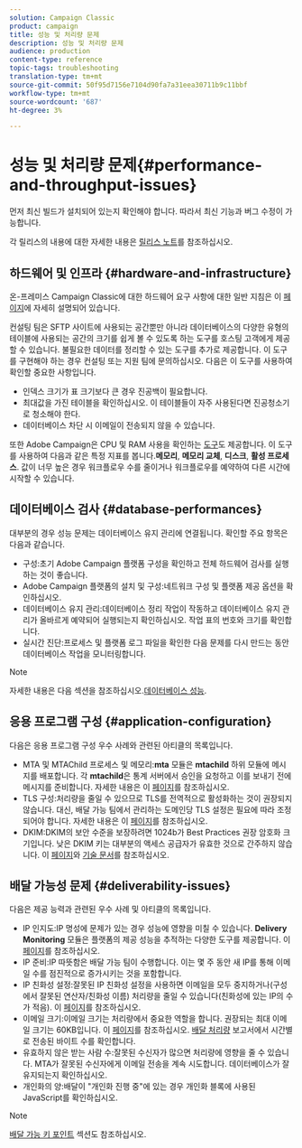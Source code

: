 ```yaml
---
solution: Campaign Classic
product: campaign
title: 성능 및 처리량 문제
description: 성능 및 처리량 문제
audience: production
content-type: reference
topic-tags: troubleshooting
translation-type: tm+mt
source-git-commit: 50f95d7156e7104d90fa7a31eea30711b9c11bbf
workflow-type: tm+mt
source-wordcount: '687'
ht-degree: 3%

---
```



# 성능 및 처리량 문제{#performance-and-throughput-issues}

먼저 최신 빌드가 설치되어 있는지 확인해야 합니다. 따라서 최신 기능과 버그 수정이 가능합니다.

각 릴리스의 내용에 대한 자세한 내용은 [릴리스 노트](../../rn/using/latest-release.md)를 참조하십시오.

## 하드웨어 및 인프라 {#hardware-and-infrastructure}

온-프레미스 Campaign Classic에 대한 하드웨어 요구 사항에 대한 일반 지침은 이 [페이지](https://helpx.adobe.com/kr/campaign/kb/hardware-sizing-guide.html)에 자세히 설명되어 있습니다.

컨설팅 팀은 SFTP 사이트에 사용되는 공간뿐만 아니라 데이터베이스의 다양한 유형의 테이블에 사용되는 공간의 크기를 쉽게 볼 수 있도록 하는 도구를 호스팅 고객에게 제공할 수 있습니다. 불필요한 데이터를 정리할 수 있는 도구를 추가로 제공합니다. 이 도구를 구현해야 하는 경우 컨설팅 또는 지원 팀에 문의하십시오. 다음은 이 도구를 사용하여 확인할 중요한 사항입니다.

* 인덱스 크기가 표 크기보다 큰 경우 진공백이 필요합니다.
* 최대값을 가진 테이블을 확인하십시오. 이 테이블들이 자주 사용된다면 진공청소기로 청소해야 한다.
* 데이터베이스 차단 시 이메일이 전송되지 않을 수 있습니다.

또한 Adobe Campaign은 CPU 및 RAM 사용을 확인하는 [도구](../../production/using/monitoring-processes.md#manual-monitoring)도 제공합니다. 이 도구를 사용하여 다음과 같은 특정 지표를 봅니다.**메모리**, **메모리 교체**, **디스크**, **활성 프로세스**. 값이 너무 높은 경우 워크플로우 수를 줄이거나 워크플로우를 예약하여 다른 시간에 시작할 수 있습니다.

## 데이터베이스 검사 {#database-performances}

대부분의 경우 성능 문제는 데이터베이스 유지 관리에 연결됩니다. 확인할 주요 항목은 다음과 같습니다.

* 구성:초기 Adobe Campaign 플랫폼 구성을 확인하고 전체 하드웨어 검사를 실행하는 것이 좋습니다.
* Adobe Campaign 플랫폼의 설치 및 구성:네트워크 구성 및 플랫폼 제공 옵션을 확인하십시오.
* 데이터베이스 유지 관리:데이터베이스 정리 작업이 작동하고 데이터베이스 유지 관리가 올바르게 예약되어 실행되는지 확인하십시오. 작업 표의 번호와 크기를 확인합니다.
* 실시간 진단:프로세스 및 플랫폼 로그 파일을 확인한 다음 문제를 다시 만드는 동안 데이터베이스 작업을 모니터링합니다.

>[!NOTE]
>
>자세한 내용은 다음 섹션을 참조하십시오.[데이터베이스 성능](../../production/using/database-performances.md).

## 응용 프로그램 구성 {#application-configuration}

다음은 응용 프로그램 구성 우수 사례와 관련된 아티클의 목록입니다.

* MTA 및 MTAChild 프로세스 및 메모리:**mta** 모듈은 **mtachild** 하위 모듈에 메시지를 배포합니다. 각 **mtachild**&#x200B;은 통계 서버에서 승인을 요청하고 이를 보내기 전에 메시지를 준비합니다. 자세한 내용은 이 [페이지](../../installation/using/email-deliverability.md)를 참조하십시오.
* TLS 구성:처리량을 줄일 수 있으므로 TLS를 전역적으로 활성화하는 것이 권장되지 않습니다. 대신, 배달 가능 팀에서 관리하는 도메인당 TLS 설정은 필요에 따라 조정되어야 합니다. 자세한 내용은 이 [페이지](../../installation/using/email-deliverability.md#mx-configuration)를 참조하십시오.
* DKIM:DKIM의 보안 수준을 보장하려면 1024b가 Best Practices 권장 암호화 크기입니다. 낮은 DKIM 키는 대부분의 액세스 공급자가 유효한 것으로 간주하지 않습니다. 이 [페이지](../../delivery/using/technical-recommendations.md#dkim)와 [기술 문서](https://helpx.adobe.com/kr/campaign/kb/domain-name-delegation.html)를 참조하십시오.

## 배달 가능성 문제 {#deliverability-issues}

다음은 제공 능력과 관련된 우수 사례 및 아티클의 목록입니다.

* IP 인지도:IP 명성에 문제가 있는 경우 성능에 영향을 미칠 수 있습니다. **Delivery Monitoring** 모듈은 플랫폼의 제공 성능을 추적하는 다양한 도구를 제공합니다. 이 [페이지](../../delivery/using/monitoring-deliverability.md)를 참조하십시오.
* IP 준비:IP 따뜻함은 배달 가능 팀이 수행합니다. 이는 몇 주 동안 새 IP를 통해 이메일 수를 점진적으로 증가시키는 것을 포함합니다.
* IP 친화성 설정:잘못된 IP 친화성 설정을 사용하면 이메일을 모두 중지하거나(구성에서 잘못된 연산자/친화성 이름) 처리량을 줄일 수 있습니다(친화성에 있는 IP의 수가 적음). 이 [페이지](../../installation/using/email-deliverability.md#list-of-ip-addresses-to-use)를 참조하십시오.
* 이메일 크기:이메일 크기는 처리량에서 중요한 역할을 합니다. 권장되는 최대 이메일 크기는 60KB입니다. 이 [페이지](https://helpx.adobe.com/legal/product-descriptions/campaign.html)를 참조하십시오. [배달 처리량](../../reporting/using/global-reports.md#delivery-throughput) 보고서에서 시간별로 전송된 바이트 수를 확인합니다.
* 유효하지 않은 받는 사람 수:잘못된 수신자가 많으면 처리량에 영향을 줄 수 있습니다. MTA가 잘못된 수신자에게 이메일 전송을 계속 시도합니다. 데이터베이스가 잘 유지되는지 확인하십시오.
* 개인화의 양:배달이 &quot;개인화 진행 중&quot;에 있는 경우 개인화 블록에 사용된 JavaScript를 확인하십시오.

>[!NOTE]
>
>[배달 가능 키 포인트](../../delivery/using/deliverability-key-points.md) 섹션도 참조하십시오.
